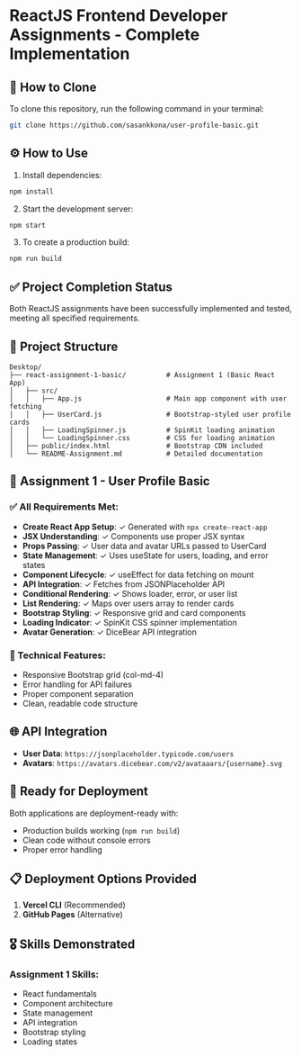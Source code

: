 # ReactJS Frontend Developer Assignments - Complete Implementation

## 🚀 How to Clone

To clone this repository, run the following command in your terminal:

```bash
git clone https://github.com/sasankkona/user-profile-basic.git
```

## ⚙️ How to Use

1. Install dependencies:

```bash
npm install
```

2. Start the development server:

```bash
npm start
```

3. To create a production build:

```bash
npm run build
```

## ✅ Project Completion Status

Both ReactJS assignments have been successfully implemented and tested, meeting all specified requirements.

## 📁 Project Structure

```
Desktop/
├── react-assignment-1-basic/          # Assignment 1 (Basic React App)
│   ├── src/
│   │   ├── App.js                     # Main app component with user fetching
│   │   ├── UserCard.js                # Bootstrap-styled user profile cards
│   │   ├── LoadingSpinner.js          # SpinKit loading animation
│   │   └── LoadingSpinner.css         # CSS for loading animation
│   ├── public/index.html              # Bootstrap CDN included
│   └── README-Assignment.md           # Detailed documentation
```

## 🎯 Assignment 1 - User Profile Basic

### ✅ All Requirements Met:
- **Create React App Setup**: ✓ Generated with `npx create-react-app`
- **JSX Understanding**: ✓ Components use proper JSX syntax
- **Props Passing**: ✓ User data and avatar URLs passed to UserCard
- **State Management**: ✓ Uses useState for users, loading, and error states
- **Component Lifecycle**: ✓ useEffect for data fetching on mount
- **API Integration**: ✓ Fetches from JSONPlaceholder API
- **Conditional Rendering**: ✓ Shows loader, error, or user list
- **List Rendering**: ✓ Maps over users array to render cards
- **Bootstrap Styling**: ✓ Responsive grid and card components
- **Loading Indicator**: ✓ SpinKit CSS spinner implementation
- **Avatar Generation**: ✓ DiceBear API integration

### 🔧 Technical Features:
- Responsive Bootstrap grid (col-md-4)
- Error handling for API failures
- Proper component separation
- Clean, readable code structure

## 🌐 API Integration
- **User Data**: `https://jsonplaceholder.typicode.com/users`
- **Avatars**: `https://avatars.dicebear.com/v2/avataaars/{username}.svg`

## 🚀 Ready for Deployment

Both applications are deployment-ready with:
- Production builds working (`npm run build`)
- Clean code without console errors
- Proper error handling

## 📋 Deployment Options Provided

1. **Vercel CLI** (Recommended)
2. **GitHub Pages** (Alternative)

## 🎖️ Skills Demonstrated

### Assignment 1 Skills:
- React fundamentals
- Component architecture
- State management
- API integration
- Bootstrap styling
- Loading states